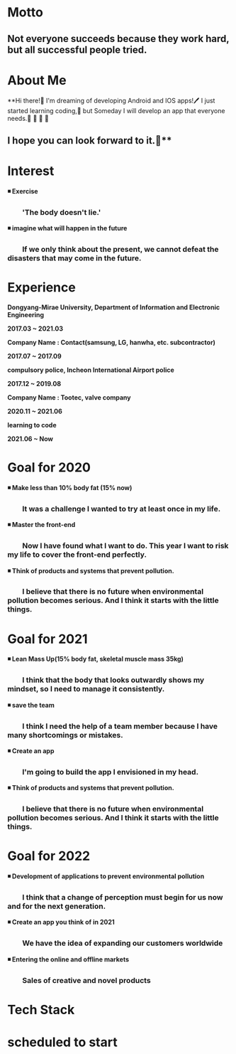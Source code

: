 # **Motto**

## **Not everyone succeeds because they work hard, but all successful people tried.**

# **About Me**

**Hi there!👋 I'm dreaming of developing Android and IOS apps!🖊️
I just started learning coding,🌱
but Someday I will develop an app that everyone needs.👨 👩 👧 👦

I hope you can look forward to it.👀**
-----------------------------------------------------------------

# **Interest**

**◾ Exercise**

### `    `**'The body doesn't lie.'**

**◾ imagine what will happen in the future**

### `    `**If we only think about the present, we cannot defeat the disasters that may come in the future.**

# **Experience**

**Dongyang-Mirae University, Department of Information and Electronic Engineering**

**2017.03 ~ 2021.03**

**Company Name : Contact(samsung, LG, hanwha, etc. subcontractor)**

**2017.07 ~ 2017.09**

**compulsory police, Incheon International Airport police**

**2017.12 ~ 2019.08**

**Company Name : Tootec, valve company**

**2020.11 ~ 2021.06**

**learning to code**

**2021.06 ~ Now**

# **Goal for 2020**

**◾ Make less than 10% body fat (15% now)**

### `    `**It was a challenge I wanted to try at least once in my life.**

**◾ Master the front-end**

### `    `**Now I have found what I want to do. This year I want to risk my life to cover the front-end perfectly.**

**◾ Think of products and systems that prevent pollution.**

### `    `**I believe that there is no future when environmental pollution becomes serious. And I think it starts with the little things.**

# **Goal for 2021**

**◾ Lean Mass Up(15% body fat, skeletal muscle mass 35kg)**

### `    `**I think that the body that looks outwardly shows my mindset, so I need to manage it consistently.**

**◾ save the team**

### `    `**I think I need the help of a team member because I have many shortcomings or mistakes.**

**◾ Create an app**

### `    `**I'm going to build the app I envisioned in my head.**

**◾ Think of products and systems that prevent pollution.**

### `    `**I believe that there is no future when environmental pollution becomes serious. And I think it starts with the little things.**

# **Goal for 2022**

**◾ Development of applications to prevent environmental pollution**

### `    `**I think that a change of perception must begin for us now and for the next generation.**

**◾ Create an app you think of in 2021**

### `    `**We have the idea of   expanding our customers worldwide**

**◾ Entering the online and offline markets**

### `    `**Sales of creative and novel products**

# **Tech Stack**

# **scheduled to start**
